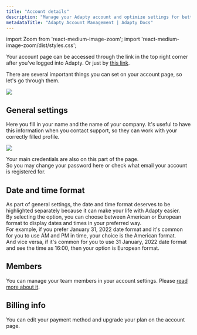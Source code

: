```yaml
---
title: "Account details"
description: "Manage your Adapty account and optimize settings for better subscription tracking."
metadataTitle: "Adapty Account Management | Adapty Docs"
---
```


import Zoom from 'react-medium-image-zoom';
import 'react-medium-image-zoom/dist/styles.css';

Your account page can be accessed through the link in the top right corner after you've logged into Adapty. Or just by [this link](https://app.adapty.io/account).

There are several important things you can set on your account page, so let's go through them. 


<Zoom>
  <img src={require('./img/27b3508-CleanShot_2022-12-21_at_20.47.10.webp').default}
  style={{
    border: '1px solid #727272', /* border width and color */
    width: '700px', /* image width */
    display: 'block', /* for alignment */
    margin: '0 auto' /* center alignment */
  }}
/>
</Zoom>





## General settings

Here you fill in your name and the name of your company. It's useful to have this information when you contact support, so they can work with your correctly filled profile.


<Zoom>
  <img src={require('./img/c48cdeb-CleanShot_2022-12-22_at_08.24.40.webp').default}
  style={{
    border: '1px solid #727272', /* border width and color */
    width: '700px', /* image width */
    display: 'block', /* for alignment */
    margin: '0 auto' /* center alignment */
  }}
/>
</Zoom>





Your main credentials are also on this part of the page.  
So you may change your password here or check what email your account is registered for. 

## Date and time format

As part of general settings, the date and time format deserves to be highlighted separately because it can make your life with Adapty easier.  
By selecting the option, you can choose between American or European format to display dates and times in your preferred way.  
For example, if you prefer January 31, 2022 date format and it's common for you to use AM and PM in time, your choice is the American format.  
And vice versa, if it's common for you to use 31 January, 2022 date format and see the time as 16:00, then your option is European format.

## Members

You can manage your team members in your account settings. Please [read more about it](members-settings).

## Billing info

You can edit your payment method and upgrade your plan on the account page.